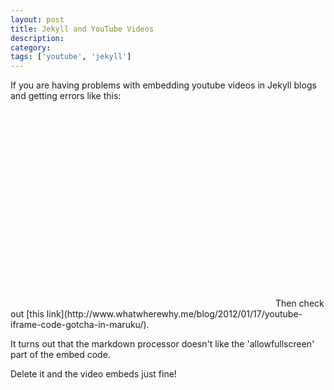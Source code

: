 ```yaml
---
layout: post
title: Jekyll and YouTube Videos
description:
category:
tags: ['youtube', 'jekyll']
---
```


If you are having problems with embedding youtube videos in Jekyll blogs and getting errors like this:
<iframe width="420" height="315" src="" frameborder="0" allowfullscreen></iframe>
Then check out [this link](http://www.whatwherewhy.me/blog/2012/01/17/youtube-iframe-code-gotcha-in-maruku/).

It turns out that the markdown processor doesn't like the 'allowfullscreen' part of the embed code.

Delete it and the video embeds just fine!